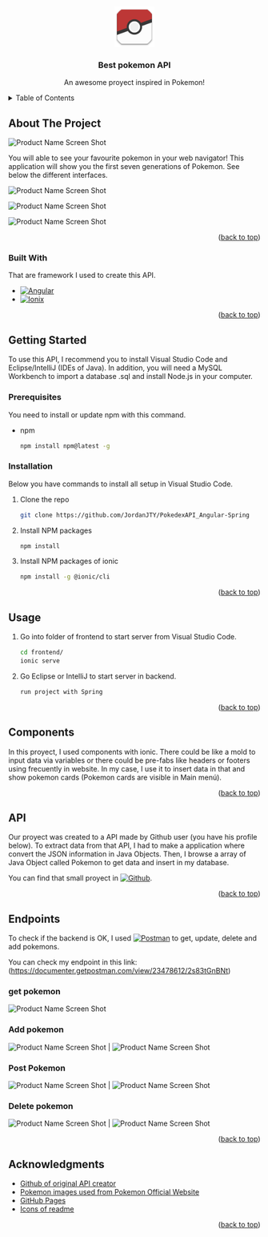
<a name="readme-top"></a>

<!-- PROJECT LOGO -->
<br />
<div align="center">
  <a href="https://github.com/othneildrew/Best-README-Template">
    <img src="https://github.com/JordanJTY/PokedexAPI_Angular-Spring/blob/master/frontend/src/assets/icon/pokeicon.png" alt="Logo" width="80" height="80">
  </a>

  <h3 align="center">Best pokemon API</h3>

  <p align="center">
    An awesome proyect inspired in Pokemon!
  </p>
</div>


<!-- TABLE OF CONTENTS -->
<details>
  <summary>Table of Contents</summary>
  <ol>
    <li>
      <a href="#about-the-project">About The Project</a>
      <ul>
        <li><a href="#built-with">Built With</a></li>
      </ul>
    </li>
    <li>
      <a href="#getting-started">Getting Started</a>
      <ul>
        <li><a href="#prerequisites">Prerequisites</a></li>
        <li><a href="#installation">Installation</a></li>
      </ul>
    </li>
    <li><a href="#usage">Usage</a></li>
    <li><a href="#components">Components</a></li>
    <li><a href="#api">API</a></li>
    <li><a href="#endpoints">Endpoints</a></li>
    <li><a href="#acknowledgments">Acknowledgments</a></li>
  </ol>
</details>



<!-- ABOUT THE PROJECT -->
## About The Project

![Product Name Screen Shot][main-menu]

You will able to see your favourite pokemon in your web navigator! This application will show you the first seven generations of Pokemon. See below the different interfaces. 

![Product Name Screen Shot][pokemon-details]

![Product Name Screen Shot][create-pokemon]

![Product Name Screen Shot][search-pokemon]


<p align="right">(<a href="#readme-top">back to top</a>)</p>



### Built With

That are framework I used to create this API.

* [![Angular][Angular.io]][Angular-url]
* [![Ionix][Ionic.io]][Ionic-url]

<p align="right">(<a href="#readme-top">back to top</a>)</p>



<!-- GETTING STARTED -->
## Getting Started

To use this API, I recommend you to install Visual Studio Code and Eclipse/IntelliJ (IDEs of Java). In addition, you will need a MySQL Workbench to import a database .sql and install Node.js in your computer.

### Prerequisites

You need to install or update npm with this command.

* npm
  ```sh
  npm install npm@latest -g
  ```

### Installation

Below you have commands to install all setup in Visual Studio Code.

1. Clone the repo
   ```sh
   git clone https://github.com/JordanJTY/PokedexAPI_Angular-Spring
   ```
2. Install NPM packages
   ```sh
   npm install
   ```

3. Install NPM packages of ionic
    ```sh
    npm install -g @ionic/cli
    ```

<p align="right">(<a href="#readme-top">back to top</a>)</p>



<!-- USAGE EXAMPLES -->
## Usage


1. Go into folder of frontend to start server from Visual Studio Code.
   ```sh
   cd frontend/
   ionic serve
   ```
2. Go Eclipse or IntelliJ to start server in backend.
    ```sh
   run project with Spring
   ```


<p align="right">(<a href="#readme-top">back to top</a>)</p>


<!-- COMPONENTS -->
## Components

In this proyect, I used components with ionic. There could be like a mold to input data via variables or there could be pre-fabs like headers or footers using frecuently in website. In my case, I use it to insert data in that and show pokemon cards (Pokemon cards are visible in Main menú).


<p align="right">(<a href="#readme-top">back to top</a>)</p>


<!-- external API -->
## API

Our proyect was created to a API made by Github user (you have his profile below). To extract data from that API, I had to make a application where convert the JSON information in Java Objects. Then, I browse a array of Java Object called Pokemon to get data and insert in my database.

You can find that small proyect in [![Github][GIthub.io]][Github-url].


<p align="right">(<a href="#readme-top">back to top</a>)</p>


<!-- ENDPOINTS -->
## Endpoints 

To check if the backend is OK, I used  [![Postman][Postman.io]][Postman-url]  to get, update, delete and add pokemons.

You can check my endpoint in this link: (https://documenter.getpostman.com/view/23478612/2s83tGnBNt)

### get pokemon

![Product Name Screen Shot][get-pokemon]

### Add pokemon

![Product Name Screen Shot][add-pokemon-request] | ![Product Name Screen Shot][add-pokemon-added]


### Post Pokemon

![Product Name Screen Shot][update-pokemon-request] | ![Product Name Screen Shot][update-pokemon-updated]


### Delete pokemon

![Product Name Screen Shot][delete-pokemon-request] | ![Product Name Screen Shot][delete-pokemon-deleted]



<p align="right">(<a href="#readme-top">back to top</a>)</p>


<!-- ACKNOWLEDGMENTS -->
## Acknowledgments

* [Github of original API creator](https://github.com/fanzeyi/pokemon.json)
* [Pokemon images used from Pokemon Official Website](https://www.pokemon.com/es/)
* [GitHub Pages](https://github.com/JordanJTY)
* [Icons of readme](https://shields.io)

<p align="right">(<a href="#readme-top">back to top</a>)</p>



<!-- MARKDOWN LINKS & IMAGES -->
<!-- https://www.markdownguide.org/basic-syntax/#reference-style-links -->
[insert-pokemon]: https://github.com/JordanJTY/InsertPokemon_MySQL
[get-pokemon]: https://github.com/JordanJTY/PokedexAPI_Angular-Spring/blob/master/frontend/src/assets/images/getPokemonRequest.png
[add-pokemon-request]: https://github.com/JordanJTY/PokedexAPI_Angular-Spring/blob/master/frontend/src/assets/images/addPokemonRequest.png
[add-pokemon-added]: https://github.com/JordanJTY/PokedexAPI_Angular-Spring/blob/master/frontend/src/assets/images/addPokemonAdded.png
[update-pokemon-request]: https://github.com/JordanJTY/PokedexAPI_Angular-Spring/blob/master/frontend/src/assets/images/udpatePokemonRequest.png
[update-pokemon-updated]: https://github.com/JordanJTY/PokedexAPI_Angular-Spring/blob/master/frontend/src/assets/images/udpatePokemonUpdated.png
[delete-pokemon-request]: https://github.com/JordanJTY/PokedexAPI_Angular-Spring/blob/master/frontend/src/assets/images/deletePokemonRequest.png
[delete-pokemon-deleted]: https://github.com/JordanJTY/PokedexAPI_Angular-Spring/blob/master/frontend/src/assets/images/deletePokemonDeleted.png
[main-menu]: https://github.com/JordanJTY/PokedexAPI_Angular-Spring/blob/master/frontend/src/assets/images/mainMenu.png
[create-pokemon]: https://github.com/JordanJTY/PokedexAPI_Angular-Spring/blob/master/frontend/src/assets/images/createPokemon.png
[pokemon-details]: https://github.com/JordanJTY/PokedexAPI_Angular-Spring/blob/master/frontend/src/assets/images/pokemonDetails.png
[search-pokemon]: https://github.com/JordanJTY/PokedexAPI_Angular-Spring/blob/master/frontend/src/assets/images/searchPokemon.png
[Angular.io]: https://img.shields.io/badge/Angular-DD0031?style=for-the-badge&logo=angular&logoColor=white
[Angular-url]: https://angular.io/
[Ionic.io]: https://img.shields.io/badge/IONIC-black?style=for-the-badge&logo=ionic&logoColor=blue
[Ionic-url]: https://ionicframework.com
[Postman.io]: https://img.shields.io/badge/POSTMAN-white?style=for-the-badge&logo=postman&logoColor=orange
[Postman-url]: https://www.postman.com
[Github.io]: https://img.shields.io/badge/GITHUB-white?style=for-the-badge&logo=giyhub&logoColor=black
[GIthub-url]: https://github.com/JordanJTY/InsertPokemon_MySQL